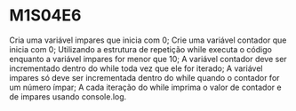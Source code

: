 # M1S04E6
Cria uma variável impares que inicia com 0;
Crie uma variável contador que inicia com 0;
Utilizando a estrutura de repetição while executa o código enquanto a variável impares for menor que 10;
A variável contador deve ser incrementado dentro do while toda vez que ele for iterado;
A variável impares só deve ser incrementada dentro do while quando o contador for um número ímpar;
A cada iteração do while imprima o valor de contador e de impares usando console.log.
